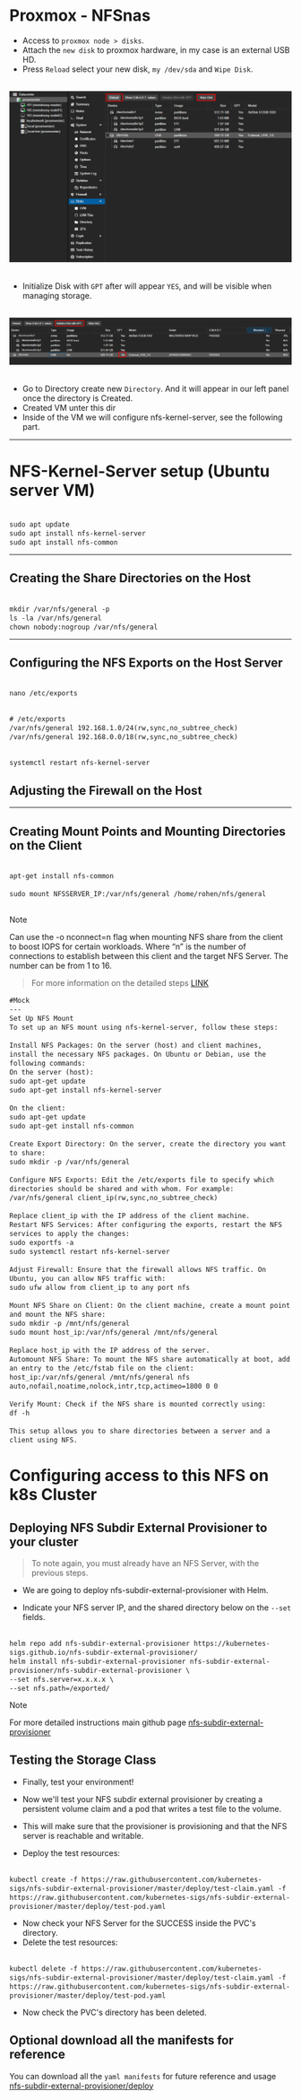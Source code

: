 # Proxmox - NFSnas

- Access to `proxmox node > disks`.
- Attach the `new disk` to proxmox hardware, in my case is an external USB HD.
- Press `Reload` select your new disk, `my /dev/sda` and `Wipe Disk`.

<br>


<div align="center">
  <img src="assets/img.png">
</div>

<br>

- Initialize Disk with `GPT` after will appear `YES`, and will be visible when managing storage.

<br>

<div align="center">
  <img src="assets/img_1.png">
</div>

<br>


- Go to Directory create new `Directory`. And it will appear in our left panel once the directory is Created.
- Created VM unter this dir
- Inside of the VM we will configure nfs-kernel-server, see the following part.
___
# NFS-Kernel-Server setup (Ubuntu server VM)

```shell

sudo apt update
sudo apt install nfs-kernel-server
sudo apt install nfs-common
```
___
## Creating the Share Directories on the Host

```shell

mkdir /var/nfs/general -p
ls -la /var/nfs/general
chown nobody:nogroup /var/nfs/general

```
___
## Configuring the NFS Exports on the Host Server

```shell

nano /etc/exports
```

```shell

# /etc/exports
/var/nfs/general 192.168.1.0/24(rw,sync,no_subtree_check)
/var/nfs/general 192.168.0.0/18(rw,sync,no_subtree_check)
```

```shell

systemctl restart nfs-kernel-server
```

## Adjusting the Firewall on the Host

___

## Creating Mount Points and Mounting Directories on the Client

```shell

apt-get install nfs-common

sudo mount NFSSERVER_IP:/var/nfs/general /home/rohen/nfs/general


```

>[!Note]
> Can use the -o nconnect=n flag when mounting NFS share from the client to boost IOPS for certain workloads. Where “n” is the number of connections to establish between this client and the target NFS Server. The number can be from 1 to 16.

> For more information on the detailed steps [LINK](https://www.digitalocean.com/community/tutorials/how-to-set-up-an-nfs-mount-on-ubuntu-20-04)

```shell
#Mock
---
Set Up NFS Mount
To set up an NFS mount using nfs-kernel-server, follow these steps:

Install NFS Packages: On the server (host) and client machines, install the necessary NFS packages. On Ubuntu or Debian, use the following commands:
On the server (host):
sudo apt-get update
sudo apt-get install nfs-kernel-server

On the client:
sudo apt-get update
sudo apt-get install nfs-common

Create Export Directory: On the server, create the directory you want to share:
sudo mkdir -p /var/nfs/general

Configure NFS Exports: Edit the /etc/exports file to specify which directories should be shared and with whom. For example:
/var/nfs/general client_ip(rw,sync,no_subtree_check)

Replace client_ip with the IP address of the client machine.
Restart NFS Services: After configuring the exports, restart the NFS services to apply the changes:
sudo exportfs -a
sudo systemctl restart nfs-kernel-server

Adjust Firewall: Ensure that the firewall allows NFS traffic. On Ubuntu, you can allow NFS traffic with:
sudo ufw allow from client_ip to any port nfs

Mount NFS Share on Client: On the client machine, create a mount point and mount the NFS share:
sudo mkdir -p /mnt/nfs/general
sudo mount host_ip:/var/nfs/general /mnt/nfs/general

Replace host_ip with the IP address of the server.
Automount NFS Share: To mount the NFS share automatically at boot, add an entry to the /etc/fstab file on the client:
host_ip:/var/nfs/general /mnt/nfs/general nfs auto,nofail,noatime,nolock,intr,tcp,actimeo=1800 0 0

Verify Mount: Check if the NFS share is mounted correctly using:
df -h

This setup allows you to share directories between a server and a client using NFS.

```

# Configuring access to this NFS on k8s Cluster

## Deploying NFS Subdir External Provisioner to your cluster

> To note again, you must already have an NFS Server, with the previous steps.

- We are going to deploy nfs-subdir-external-provisioner with Helm.

- Indicate your NFS server IP, and the shared directory below on the `--set` fields.

```shell

helm repo add nfs-subdir-external-provisioner https://kubernetes-sigs.github.io/nfs-subdir-external-provisioner/
helm install nfs-subdir-external-provisioner nfs-subdir-external-provisioner/nfs-subdir-external-provisioner \
--set nfs.server=x.x.x.x \
--set nfs.path=/exported/
```

>[!Note]
> For more detailed instructions main github page [nfs-subdir-external-provisioner](https://github.com/kubernetes-sigs/nfs-subdir-external-provisioner/tree/master?tab=readme-ov-file#kubernetes-nfs-subdir-external-provisioner)

## Testing the Storage Class

- Finally, test your environment! 
- Now we'll test your NFS subdir external provisioner by creating a persistent volume claim and a pod that writes a test file to the volume. 
- This will make sure that the provisioner is provisioning and that the NFS server is reachable and writable.

- Deploy the test resources:
```shell

kubectl create -f https://raw.githubusercontent.com/kubernetes-sigs/nfs-subdir-external-provisioner/master/deploy/test-claim.yaml -f https://raw.githubusercontent.com/kubernetes-sigs/nfs-subdir-external-provisioner/master/deploy/test-pod.yaml
```

- Now check your NFS Server for the SUCCESS inside the PVC's directory.
- Delete the test resources:

```shell

kubectl delete -f https://raw.githubusercontent.com/kubernetes-sigs/nfs-subdir-external-provisioner/master/deploy/test-claim.yaml -f https://raw.githubusercontent.com/kubernetes-sigs/nfs-subdir-external-provisioner/master/deploy/test-pod.yaml
```

- Now check the PVC's directory has been deleted.

## Optional download all the manifests for reference

You can download all the `yaml manifests` for future reference and usage [nfs-subdir-external-provisioner/deploy](https://github.com/kubernetes-sigs/nfs-subdir-external-provisioner/tree/master/deploy)